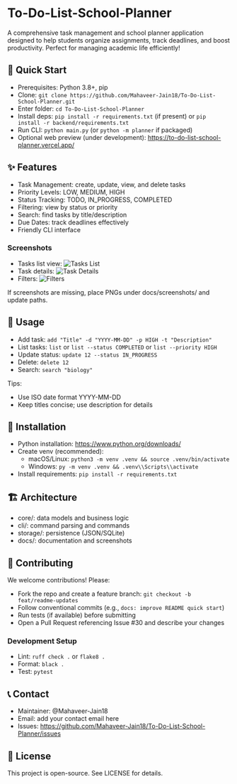 # To-Do-List-School-Planner

A comprehensive task management and school planner application designed to help students organize assignments, track deadlines, and boost productivity. Perfect for managing academic life efficiently!

## 🚀 Quick Start

- Prerequisites: Python 3.8+, pip
- Clone: `git clone https://github.com/Mahaveer-Jain18/To-Do-List-School-Planner.git`
- Enter folder: `cd To-Do-List-School-Planner`
- Install deps: `pip install -r requirements.txt` (if present) or `pip install -r backend/requirements.txt`
- Run CLI: `python main.py` (or `python -m planner` if packaged)
- Optional web preview (under development): https://to-do-list-school-planner.vercel.app/

## ✨ Features

- Task Management: create, update, view, and delete tasks
- Priority Levels: LOW, MEDIUM, HIGH
- Status Tracking: TODO, IN_PROGRESS, COMPLETED
- Filtering: view by status or priority
- Search: find tasks by title/description
- Due Dates: track deadlines effectively
- Friendly CLI interface

### Screenshots

- Tasks list view: ![Tasks List](docs/screenshots/tasks-list.png)
- Task details: ![Task Details](docs/screenshots/task-details.png)
- Filters: ![Filters](docs/screenshots/filters.png)

If screenshots are missing, place PNGs under docs/screenshots/ and update paths.

## 📖 Usage

- Add task: `add "Title" -d "YYYY-MM-DD" -p HIGH -t "Description"`
- List tasks: `list` or `list --status COMPLETED` or `list --priority HIGH`
- Update status: `update 12 --status IN_PROGRESS`
- Delete: `delete 12`
- Search: `search "biology"`

Tips:
- Use ISO date format YYYY-MM-DD
- Keep titles concise; use description for details

## 🔧 Installation

- Python installation: https://www.python.org/downloads/
- Create venv (recommended):
  - macOS/Linux: `python3 -m venv .venv && source .venv/bin/activate`
  - Windows: `py -m venv .venv && .venv\\Scripts\\activate`
- Install requirements: `pip install -r requirements.txt`

## 🏗️ Architecture

- core/: data models and business logic
- cli/: command parsing and commands
- storage/: persistence (JSON/SQLite)
- docs/: documentation and screenshots

## 🤝 Contributing

We welcome contributions! Please:
- Fork the repo and create a feature branch: `git checkout -b feat/readme-updates`
- Follow conventional commits (e.g., `docs: improve README quick start`)
- Run tests (if available) before submitting
- Open a Pull Request referencing Issue #30 and describe your changes

### Development Setup

- Lint: `ruff check .` or `flake8 .`
- Format: `black .`
- Test: `pytest`

## 📞 Contact

- Maintainer: @Mahaveer-Jain18
- Email: add your contact email here
- Issues: https://github.com/Mahaveer-Jain18/To-Do-List-School-Planner/issues

## 📄 License

This project is open-source. See LICENSE for details.
